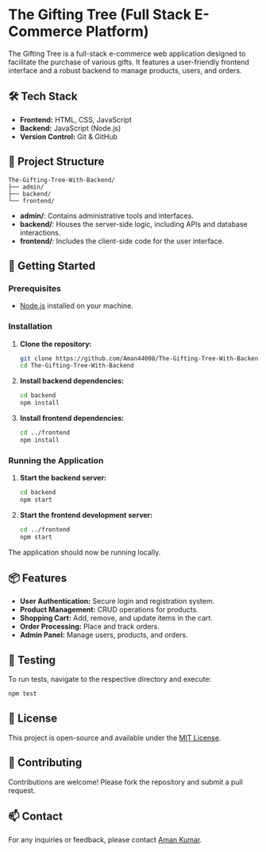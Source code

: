 # The Gifting Tree (Full Stack E-Commerce Platform)

The Gifting Tree is a full-stack e-commerce web application designed to facilitate the purchase of various gifts. It features a user-friendly frontend interface and a robust backend to manage products, users, and orders.

## 🛠️ Tech Stack

- **Frontend:** HTML, CSS, JavaScript
- **Backend:** JavaScript (Node.js)
- **Version Control:** Git & GitHub

## 📁 Project Structure

```
The-Gifting-Tree-With-Backend/
├── admin/
├── backend/
└── frontend/
```

- **admin/**: Contains administrative tools and interfaces.
- **backend/**: Houses the server-side logic, including APIs and database interactions.
- **frontend/**: Includes the client-side code for the user interface.

## 🚀 Getting Started

### Prerequisites

- [Node.js](https://nodejs.org/) installed on your machine.

### Installation

1. **Clone the repository:**

   ```bash
   git clone https://github.com/Aman44008/The-Gifting-Tree-With-Backend.git
   cd The-Gifting-Tree-With-Backend
   ```

2. **Install backend dependencies:**

   ```bash
   cd backend
   npm install
   ```

3. **Install frontend dependencies:**

   ```bash
   cd ../frontend
   npm install
   ```

### Running the Application

1. **Start the backend server:**

   ```bash
   cd backend
   npm start
   ```

2. **Start the frontend development server:**

   ```bash
   cd ../frontend
   npm start
   ```

The application should now be running locally.

## 📦 Features

- **User Authentication:** Secure login and registration system.
- **Product Management:** CRUD operations for products.
- **Shopping Cart:** Add, remove, and update items in the cart.
- **Order Processing:** Place and track orders.
- **Admin Panel:** Manage users, products, and orders.

## 🧪 Testing

To run tests, navigate to the respective directory and execute:

```bash
npm test
```

## 📄 License

This project is open-source and available under the [MIT License](LICENSE).

## 🤝 Contributing

Contributions are welcome! Please fork the repository and submit a pull request.

## 📫 Contact

For any inquiries or feedback, please contact [Aman Kumar](https://github.com/Aman44008).
